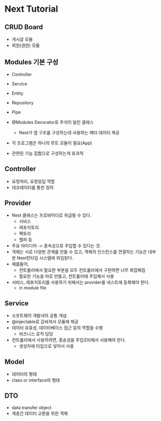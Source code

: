 # Next Tutorial

## CRUD Board
- 게시글 모듈
- 회원(권한) 모듈

## Modules 기본 구성
- Controller
- Service
- Entity
- Repository
- Pipe

- @Modules Decorator로 주석이 달린 클래스
  - Nest가 앱 구조를 구성하는데 사용하는 메타 데이터 제공
- 각 프로그램은 하나의 루트 모듈이 필요(App)
- 관련된 기능 집합으로 구성하는게 효과적

## Controller
- 요청처리, 요청응답 역할
- 데코레이터를 통한 정의
## Provider
- Nest 클래스는 프로바이더로 취급될 수 있다.
  - 서비스
  - 레포지토리
  - 팩토리
  - 헬퍼 등
- 주요 아이디어 -> 종속성으로 주입할 수 있다는 것.
- 객체는 서로 다양한 관계를 만들 수 있고, 객체의 인스턴스를 연결하는 기능은 대부분 Nest런타임 시스템에 위임된다.
- 예를들어, 
  - 컨트롤러에서 필요한 부분을 모두 컨트롤러에서 구현하면 너무 복잡해짐
  - 필요한 기능을 따로 만들고, 컨트롤러에 주입해서 사용
- 서비스, 레포지토리를 사용하기 위해서는 provider를 네스트에 등록해야 한다.
  - in module file
## Service
- 소프트웨어 개발내의 공통 개념
- @injectable로 감싸져서 모듈에 제공
- 데이터 유효성, 데이터베이스 접근 등의 역할을 수행
  - 비즈니스 로직 담당
- 컨트롤러에서 사용하려면, 종송성을 주입(DI)해서 사용해야 한다.
  - 생성자에 타입으로 넣어서 사용

## Model
- 데이터의 형태
- class or interface의 형태

## DTO
- data transfer object
- 계층간 데이터 교환을 위한 객체